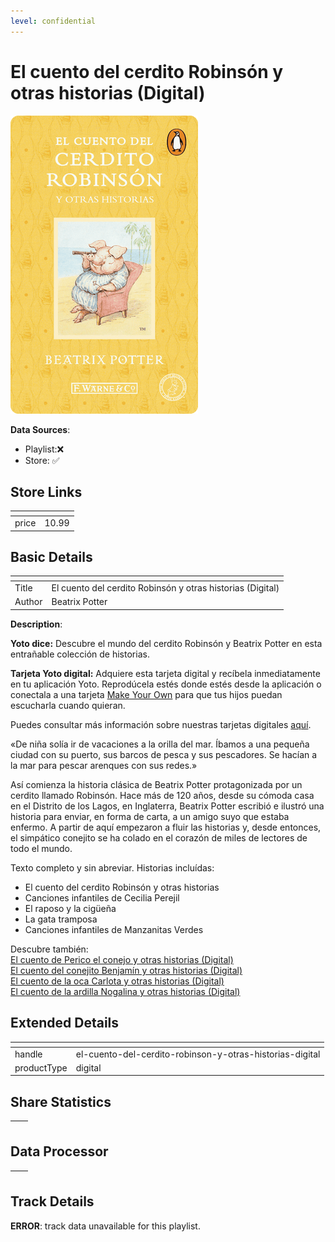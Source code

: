 ```yaml
---
level: confidential
---
```

# El cuento del cerdito Robinsón y otras historias (Digital)

![card_[6Ctro].png](../../img/cards/card_[6Ctro].png)

**Data Sources**: 

- Playlist:❌
- Store: ✅


## Store Links

| <!-- --> | <!-- --> |
| - | - |
| price | 10.99 |


## Basic Details

| <!-- --> | <!-- --> |
| - | - |
| Title | El cuento del cerdito Robinsón y otras historias (Digital) |
| Author | Beatrix Potter |

**Description**:

**Yoto dice:** Descubre el mundo del cerdito Robinsón y Beatrix Potter en esta entrañable colección de historias.

**Tarjeta Yoto digital:** Adquiere esta tarjeta digital y recíbela inmediatamente en tu aplicación Yoto. Reprodúcela estés donde estés desde la aplicación o conectala a una tarjeta [Make Your Own](/pages/myo) para que tus hijos puedan escucharla cuando quieran.   

Puedes consultar más información sobre nuestras tarjetas digitales [aquí](/blogs/yoto-journal/what-are-digital-yoto-cards).  
  
«De niña solía ir de vacaciones a la orilla del mar. Íbamos a una pequeña ciudad con su puerto, sus barcos de pesca y sus pescadores. Se hacían a la mar para pescar arenques con sus redes.»  
  
Así comienza la historia clásica de Beatrix Potter protagonizada por un cerdito llamado Robinsón. Hace más de 120 años, desde su cómoda casa en el Distrito de los Lagos, en Inglaterra, Beatrix Potter escribió e ilustró una historia para enviar, en forma de carta, a un amigo suyo que estaba enfermo. A partir de aquí empezaron a fluir las historias y, desde entonces, el simpático conejito se ha colado en el corazón de miles de lectores de todo el mundo.  
  
Texto completo y sin abreviar. Historias incluídas:  

*   El cuento del cerdito Robinsón y otras historias
*   Canciones infantiles de Cecilia Perejil
*   El raposo y la cigüeña
*   La gata tramposa
*   Canciones infantiles de Manzanitas Verdes

  
Descubre también:  
[El cuento de Perico el conejo y otras historias (Digital)](/products/el-cuento-de-perico-el-conejo-y-otras-historias-digital)  
[El cuento del conejito Benjamín y otras historias (Digital)](/products/el-cuento-del-conejito-benjamin-y-otras-historias-digital)  
[El cuento de la oca Carlota y otras historias (Digital)](/products/el-cuento-de-la-oca-carlota-y-otras-historias-digital)  
[El cuento de la ardilla Nogalina y otras historias (Digital)](/products/el-cuento-de-la-ardilla-nogalina-y-otras-historias-digital)


## Extended Details

| <!-- --> | <!-- --> |
| - | - |
| handle | el-cuento-del-cerdito-robinson-y-otras-historias-digital |
| productType | digital |


## Share Statistics

| <!-- --> | <!-- --> |
| - | - |


## Data Processor

| <!-- --> | <!-- --> |
| - | - |


## Track Details

**ERROR**: track data unavailable for this playlist.
